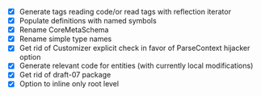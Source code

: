 * [x] Generate tags reading code/or read tags with reflection iterator
* [x] Populate definitions with named symbols
* [x] Rename CoreMetaSchema
* [x] Rename simple type names
* [x] Get rid of Customizer explicit check in favor of ParseContext hijacker option
* [x] Generate relevant code for entities (with currently local modifications)
* [x] Get rid of draft-07 package
* [x] Option to inline only root level